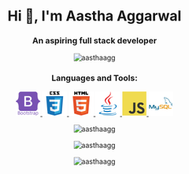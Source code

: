 <h1 align="center">Hi 👋, I'm Aastha Aggarwal</h1>
<h3 align="center">An aspiring full stack developer</h3>

<p align="center"> <img src="https://komarev.com/ghpvc/?username=aasthaagg&label=Profile%20views&color=0e75b6&style=flat" alt="aasthaagg" /> </p>

<h3 align="center">Languages and Tools:</h3>
<p align="center"> 
  <a href="https://getbootstrap.com" target="_blank" rel="noreferrer"> 
    <img src="https://raw.githubusercontent.com/devicons/devicon/master/icons/bootstrap/bootstrap-plain-wordmark.svg" alt="bootstrap" width="50" height="50"/> 
  </a> 
  <a href="https://www.w3schools.com/css/" target="_blank" rel="noreferrer"> 
    <img src="https://raw.githubusercontent.com/devicons/devicon/master/icons/css3/css3-original-wordmark.svg" alt="css3" width="50" height="50"/> 
  </a> 
  <a href="https://www.w3.org/html/" target="_blank" rel="noreferrer"> 
    <img src="https://raw.githubusercontent.com/devicons/devicon/master/icons/html5/html5-original-wordmark.svg" alt="html5" width="50" height="50"/> 
  </a> 
  <a href="https://www.java.com" target="_blank" rel="noreferrer"> 
    <img src="https://raw.githubusercontent.com/devicons/devicon/master/icons/java/java-original.svg" alt="java" width="50" height="50"/> 
  </a> 
  <a href="https://developer.mozilla.org/en-US/docs/Web/JavaScript" target="_blank" rel="noreferrer"> 
    <img src="https://raw.githubusercontent.com/devicons/devicon/master/icons/javascript/javascript-original.svg" alt="javascript" width="50" height="50"/> 
  </a> 
  <a href="https://www.mysql.com/" target="_blank" rel="noreferrer"> 
      <img src="https://raw.githubusercontent.com/devicons/devicon/master/icons/mysql/mysql-original-wordmark.svg" alt="mysql" width="50" height="50"/> 
  </a> 
</p>

<p align="center"><img align="center" src="https://github-readme-stats.vercel.app/api/top-langs?username=aasthaagg&show_icons=true&locale=en&layout=compact" alt="aasthaagg" /></p>

<p align="center"><img align="center" src="https://github-readme-stats.vercel.app/api?username=aasthaagg&show_icons=true&locale=en" alt="aasthaagg" /></p>

<p align="center"><img align="center" src="https://github-readme-streak-stats.herokuapp.com/?user=aasthaagg&" alt="aasthaagg" /></p>

